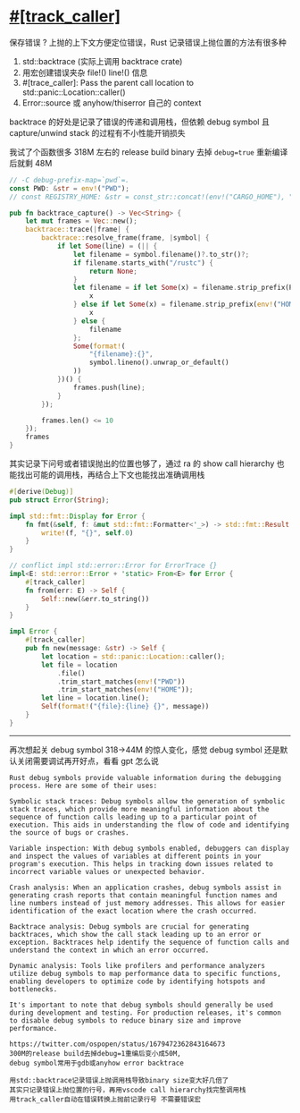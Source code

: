 # [#[track_caller]](/2023/07/error_new_track_caller.md)

保存错误 ? 上抛的上下文方便定位错误，Rust 记录错误上抛位置的方法有很多种

1. std::backtrace (实际上调用 backtrace crate)
2. 用宏创建错误夹杂 file!() line!() 信息
3. #[trace_caller]: Pass the parent call location to std::panic::Location::caller()
4. Error::source 或 anyhow/thiserror 自己的 context

backtrace 的好处是记录了错误的传递和调用栈，但依赖 debug symbol 且 capture/unwind stack 的过程有不小性能开销损失

我试了个函数很多 318M 左右的 release build binary 去掉 `debug=true` 重新编译后就剩 48M

```rust
// -C debug-prefix-map=`pwd`=.
const PWD: &str = env!("PWD");
// const REGISTRY_HOME: &str = const_str::concat!(env!("CARGO_HOME"), "/registry/src/");

pub fn backtrace_capture() -> Vec<String> {
    let mut frames = Vec::new();
    backtrace::trace(|frame| {
        backtrace::resolve_frame(frame, |symbol| {
            if let Some(line) = (|| {
                let filename = symbol.filename()?.to_str()?;
                if filename.starts_with("/rustc") {
                    return None;
                }
                let filename = if let Some(x) = filename.strip_prefix(PWD) {
                    x
                } else if let Some(x) = filename.strip_prefix(env!("HOME")) {
                    x
                } else {
                    filename
                };
                Some(format!(
                    "{filename}:{}",
                    symbol.lineno().unwrap_or_default()
                ))
            })() {
                frames.push(line);
            }
        });

        frames.len() <= 10
    });
    frames
}
```

其实记录下问号或者错误抛出的位置也够了，通过 ra 的 show call hierarchy 也能找出可能的调用栈，再结合上下文也能找出准确调用栈

```rust
#[derive(Debug)]
pub struct Error(String);

impl std::fmt::Display for Error {
    fn fmt(&self, f: &mut std::fmt::Formatter<'_>) -> std::fmt::Result {
        write!(f, "{}", self.0)
    }
}

// conflict impl std::error::Error for ErrorTrace {}
impl<E: std::error::Error + 'static> From<E> for Error {
    #[track_caller]
    fn from(err: E) -> Self {
        Self::new(&err.to_string())
    }
}

impl Error {
    #[track_caller]
    pub fn new(message: &str) -> Self {
        let location = std::panic::Location::caller();
        let file = location
            .file()
            .trim_start_matches(env!("PWD"))
            .trim_start_matches(env!("HOME"));
        let line = location.line();
        Self(format!("{file}:{line} {}", message))
    }
}
```

---

再次想起关 debug symbol 318->44M 的惊人变化，感觉 debug symbol 还是默认关闭需要调试再开好点，看看 gpt 怎么说

```
Rust debug symbols provide valuable information during the debugging process. Here are some of their uses:

Symbolic stack traces: Debug symbols allow the generation of symbolic stack traces, which provide more meaningful information about the sequence of function calls leading up to a particular point of execution. This aids in understanding the flow of code and identifying the source of bugs or crashes.

Variable inspection: With debug symbols enabled, debuggers can display and inspect the values of variables at different points in your program's execution. This helps in tracking down issues related to incorrect variable values or unexpected behavior.

Crash analysis: When an application crashes, debug symbols assist in generating crash reports that contain meaningful function names and line numbers instead of just memory addresses. This allows for easier identification of the exact location where the crash occurred.

Backtrace analysis: Debug symbols are crucial for generating backtraces, which show the call stack leading up to an error or exception. Backtraces help identify the sequence of function calls and understand the context in which an error occurred.

Dynamic analysis: Tools like profilers and performance analyzers utilize debug symbols to map performance data to specific functions, enabling developers to optimize code by identifying hotspots and bottlenecks.

It's important to note that debug symbols should generally be used during development and testing. For production releases, it's common to disable debug symbols to reduce binary size and improve performance.
```

```
https://twitter.com/ospopen/status/1679472362843164673
300M的release build去掉debug=1重编后变小成50M,
debug symbol常用于gdb或anyhow error backtrace

用std::backtrace记录错误上抛调用栈导致binary size变大好几倍了
其实只记录错误上抛位置的行号，再用vscode call hierarchy找完整调用栈
用track_caller自动在错误转换上抛前记录行号 不需要错误宏
```